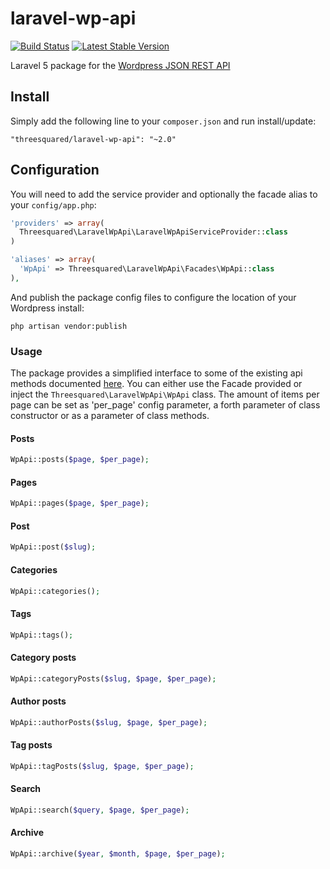 # laravel-wp-api

[![Build Status](https://travis-ci.org/threesquared/laravel-wp-api.svg?branch=master)](https://travis-ci.org/threesquared/laravel-wp-api) [![Latest Stable Version](https://poser.pugx.org/threesquared/laravel-wp-api/v/stable)](https://packagist.org/packages/threesquared/laravel-wp-api)

Laravel 5 package for the [Wordpress JSON REST API](https://github.com/WP-API/WP-API)

## Install

Simply add the following line to your `composer.json` and run install/update:

    "threesquared/laravel-wp-api": "~2.0"

## Configuration

You will need to add the service provider and optionally the facade alias to your `config/app.php`:

```php
'providers' => array(
  Threesquared\LaravelWpApi\LaravelWpApiServiceProvider::class
)

'aliases' => array(
  'WpApi' => Threesquared\LaravelWpApi\Facades\WpApi::class
),
```

And publish the package config files to configure the location of your Wordpress install:

    php artisan vendor:publish

### Usage

The package provides a simplified interface to some of the existing api methods documented [here](http://wp-api.org/).
You can either use the Facade provided or inject the `Threesquared\LaravelWpApi\WpApi` class.
The amount of items per page can be set as 'per_page' config parameter, a forth parameter of class constructor or as a parameter of class methods.

#### Posts
```php
WpApi::posts($page, $per_page);
```

#### Pages
```php
WpApi::pages($page, $per_page);
```

#### Post
```php
WpApi::post($slug);
```

#### Categories
```php
WpApi::categories();
```

#### Tags
```php
WpApi::tags();
```

#### Category posts
```php
WpApi::categoryPosts($slug, $page, $per_page);
```

#### Author posts
```php
WpApi::authorPosts($slug, $page, $per_page);
```

#### Tag posts
```php
WpApi::tagPosts($slug, $page, $per_page);
```

#### Search
```php
WpApi::search($query, $page, $per_page);
```

#### Archive
```php
WpApi::archive($year, $month, $page, $per_page);
```

